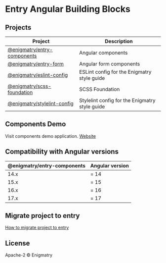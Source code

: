 # Entry Angular Building Blocks

## Projects

| Project | Description |
|-|-|
| [@enigmatry/entry-components](./libs/entry-components/README.md) | Angular components |
| [@enigmatry/entry-form](./libs/entry-form/README.md) | Angular form components |
| [@enigmatry/eslint-config](./libs/eslint-config/README.md) | ESLint config for the Enigmatry style guide |
| [@enigmatry/scss-foundation ](./libs/scss-foundation/README.md) | SCSS Foundation |
| [@enigmatry/stylelint-config](./libs/stylelint-config/README.md) | Stylelint config for the Enigmatry style guide |

## Components Demo

Visit components demo application. [Website](https://entry-demo.enigmatry.com/)

## Compatibility with Angular versions

| @enigmatry/entry-components | Angular version
|-|-|
|14.x| = 14
|15.x| = 15
|16.x| = 16
|17.x| = 17

## Migrate project to entry

[How to migrate project to entry](https://github.com/enigmatry/entry-angular-building-blocks/wiki/Migrate-project-to-Entry)

## License

Apache-2 © Enigmatry
